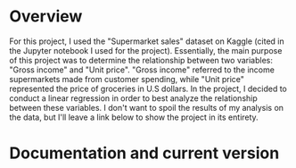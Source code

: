 # Overview

For this project, I used the "Supermarket sales" dataset on Kaggle (cited in the Jupyter notebook I used for the project). Essentially, the main purpose of this project was to determine the relationship between two variables: "Gross income" and "Unit price". "Gross income" referred to the income supermarkets made from customer spending, while "Unit price" represented the price of groceries in U.S dollars. In the project, I decided to conduct a linear regression in order to best analyze the relationship between these variables. I don't want to spoil the results of my analysis on the data, but I'll leave a link below to show the project in its entirety.
# Documentation and current version
